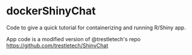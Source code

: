 # dockerShinyChat
Code to give a quick tutorial for containerizing and running R/Shiny app. 

App code is a modified version of @trestletech's repo https://github.com/trestletech/ShinyChat
